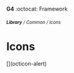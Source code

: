 __G4__ :octocat: Framework   
###### <sub>**Library** / Common / Icons</sub>
Icons
=============
  

<link rel="stylesheet" href="https://octicons.github.com/components/octicons/octicons/octicons.css>
<span class="octicon octicon-flame"></span>
[](octicon-alert)
